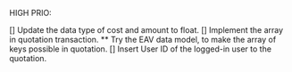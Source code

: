 
HIGH PRIO:

[] Update the data type of cost and amount to float.
[] Implement the array in quotation transaction.
    ** Try the EAV data model, to make the array of keys possible in quotation.
[] Insert User ID of the logged-in user to the quotation.